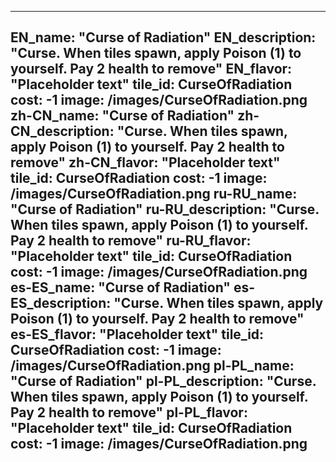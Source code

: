 ---

EN_name: "Curse of Radiation"
EN_description: "Curse. When tiles spawn, apply Poison (1) to yourself. Pay 2 health to remove"
EN_flavor: "Placeholder text"
tile_id: CurseOfRadiation
cost: -1
image: /images/CurseOfRadiation.png
zh-CN_name: "Curse of Radiation"
zh-CN_description: "Curse. When tiles spawn, apply Poison (1) to yourself. Pay 2 health to remove"
zh-CN_flavor: "Placeholder text"
tile_id: CurseOfRadiation
cost: -1
image: /images/CurseOfRadiation.png
ru-RU_name: "Curse of Radiation"
ru-RU_description: "Curse. When tiles spawn, apply Poison (1) to yourself. Pay 2 health to remove"
ru-RU_flavor: "Placeholder text"
tile_id: CurseOfRadiation
cost: -1
image: /images/CurseOfRadiation.png
es-ES_name: "Curse of Radiation"
es-ES_description: "Curse. When tiles spawn, apply Poison (1) to yourself. Pay 2 health to remove"
es-ES_flavor: "Placeholder text"
tile_id: CurseOfRadiation
cost: -1
image: /images/CurseOfRadiation.png
pl-PL_name: "Curse of Radiation"
pl-PL_description: "Curse. When tiles spawn, apply Poison (1) to yourself. Pay 2 health to remove"
pl-PL_flavor: "Placeholder text"
tile_id: CurseOfRadiation
cost: -1
image: /images/CurseOfRadiation.png
---